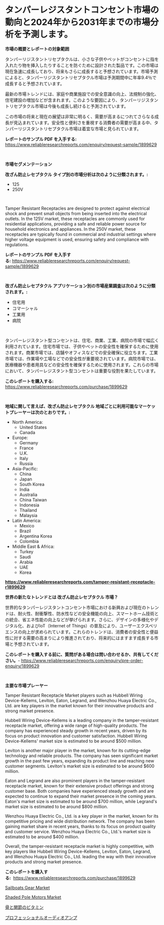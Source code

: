 <p><h1>タンパーレジスタントコンセント市場の動向と2024年から2031年までの市場分析を予測します。</h1></p><p><strong>市場の概要とレポートの対象範囲</strong></p>
<p><p>タンパーリジスタントリセプタクルは、小さな子供やペットがコンセントに指を入れたり物を挿入したりすることを防ぐために設計された製品です。この市場は現在急速に成長しており、将来もさらに成長すると予想されています。市場予測によると、タンパーリジスタントリセプタクル市場は予測期間中に年率9.4％で成長すると予想されています。</p><p>最新の市場トレンドには、家庭や商業施設での安全意識の向上、法規制の強化、住宅建設の増加などが含まれます。このような要因により、タンパーリジスタントリセプタクル市場は今後も成長し続けると予測されています。</p><p>この市場の将来と現在の展望は非常に明るく、需要が高まるにつれてさらなる成長が見込まれています。安全性と便利さを重視する消費者の需要が高まる中、タンパーリジスタントリセプタクル市場は着宜な市場と見られています。</p></p>
<p><strong>レポートのサンプル PDF を入手する:</strong> <a href="https://www.reliableresearchreports.com/enquiry/request-sample/1899629">https://www.reliableresearchreports.com/enquiry/request-sample/1899629</a></p>
<p>&nbsp;</p>
<p><strong>市場セグメンテーション</strong></p>
<p><strong>改ざん防止レセプタクル タイプ別の市場分析は次のように分類されます。:</strong></p>
<p><ul><li>125</li><li>250V</li></ul></p>
<p>&nbsp;</p>
<p><p>Tamper Resistant Receptacles are designed to protect against electrical shock and prevent small objects from being inserted into the electrical outlets. In the 125V market, these receptacles are commonly used for residential applications, providing a safe and reliable power source for household electronics and appliances. In the 250V market, these receptacles are typically found in commercial and industrial settings where higher voltage equipment is used, ensuring safety and compliance with regulations.</p></p>
<p><strong>レポートのサンプル PDF を入手する:</strong>&nbsp;<a href="https://www.reliableresearchreports.com/enquiry/request-sample/1899629">https://www.reliableresearchreports.com/enquiry/request-sample/1899629</a></p>
<p>&nbsp;</p>
<p><strong> 改ざん防止レセプタクル アプリケーション別の市場産業調査は次のように分類されます。:</strong></p>
<p><ul><li>住宅用</li><li>コマーシャル</li><li>工業用</li><li>病院</li></ul></p>
<p>&nbsp;</p>
<p><p>タンパーレジスタント型コンセントは、住宅、商業、工業、病院の市場で幅広く利用されています。住宅市場では、子供やペットの安全性を確保するために使用されます。商業市場では、店舗やオフィスなどでの安全確保に役立ちます。工業市場では、作業場や工場などでの安全性が重要視されています。病院市場では、医療機器や患者用具などの安全性を確保するために使用されます。これらの市場において、タンパーレジスタント型コンセントは重要な役割を果たしています。</p></p>
<p><strong>このレポートを購入する:</strong>&nbsp; <a href="https://www.reliableresearchreports.com/purchase/1899629">https://www.reliableresearchreports.com/purchase/1899629</a></p>
<p>&nbsp;</p>
<p><strong>地域に関して言えば、改ざん防止レセプタクル 地域ごとに利用可能なマーケットプレーヤーは次のとおりです。:</strong></p>
<p><ul>
    <li>
        North America:
        <ul>
            <li>United States</li>
            <li>Canada</li>
        </ul>
    </li>
    <li>
        Europe:
        <ul>
            <li>Germany</li>
            <li>France</li>
            <li>U.K.</li>
            <li>Italy</li>
            <li>Russia</li>
        </ul>
    </li>
    <li>
        Asia-Pacific:
        <ul>
            <li>China</li>
            <li>Japan</li>
            <li>South Korea</li>
            <li>India</li>
            <li>Australia</li>
            <li>China Taiwan</li>
            <li>Indonesia</li>
            <li>Thailand</li>
            <li>Malaysia</li>
        </ul>
    </li>
    <li>
        Latin America:
        <ul>
            <li>Mexico</li>
            <li>Brazil</li>
            <li>Argentina Korea</li>
            <li>Colombia</li>
        </ul>
    </li>
    <li>
        Middle East & Africa:
        <ul>
            <li>Turkey</li>
            <li>Saudi</li>
            <li>Arabia</li>
            <li>UAE</li>
            <li>Korea</li>
        </ul>
    </li>
    </ul></p>
<p><strong><a href="https://www.reliableresearchreports.com/tamper-resistant-receptacle-r1899629">https://www.reliableresearchreports.com/tamper-resistant-receptacle-r1899629</a></strong>&nbsp;</p>
<p><strong>世界の新たなトレンドとは 改ざん防止レセプタクル 市場？</strong></p>
<p><p>世界的なタンパーレジスタントコンセント市場における新興および現在のトレンドは、耐火性、耐衝撃性、防水性などの安全機能の向上、スマートホーム技術との統合、省エネ性能の向上などが挙げられます。さらに、デザインの多様化やデジタル化、およびIoT（Internet of Things）の普及により、ユーザーエクスペリエンスの向上が求められています。これらのトレンドは、消費者の安全性と便益性に対する需要の高まりにより推進されており、将来的にはますます成長する市場と予想されています。</p></p>
<p><strong>このレポートを購入する前に、質問がある場合は問い合わせるか、共有してください。</strong>- <a href="https://www.reliableresearchreports.com/enquiry/pre-order-enquiry/1899629">https://www.reliableresearchreports.com/enquiry/pre-order-enquiry/1899629</a></p>
<p>&nbsp;</p>
<p><strong>主要な市場プレーヤー</strong></p>
<p><p>Tamper Resistant Receptacle Market players such as Hubbell Wiring Device-Kellems, Leviton, Eaton, Legrand, and Wenzhou Huaya Electric Co., Ltd. are key players in the market known for their innovative products and strong market presence. </p><p>Hubbell Wiring Device-Kellems is a leading company in the tamper-resistant receptacle market, offering a wide range of high-quality products. The company has experienced steady growth in recent years, driven by its focus on product innovation and customer satisfaction. Hubbell Wiring Device-Kellems' market size is estimated to be around $500 million.</p><p>Leviton is another major player in the market, known for its cutting-edge technology and reliable products. The company has seen significant market growth in the past few years, expanding its product line and reaching new customer segments. Leviton's market size is estimated to be around $600 million.</p><p>Eaton and Legrand are also prominent players in the tamper-resistant receptacle market, known for their extensive product offerings and strong customer base. Both companies have experienced steady growth and are expected to continue to expand their market presence in the coming years. Eaton's market size is estimated to be around $700 million, while Legrand's market size is estimated to be around $800 million.</p><p>Wenzhou Huaya Electric Co., Ltd. is a key player in the market, known for its competitive pricing and wide distribution network. The company has been gaining market share in recent years, thanks to its focus on product quality and customer service. Wenzhou Huaya Electric Co., Ltd.'s market size is estimated to be around $400 million.</p><p>Overall, the tamper-resistant receptacle market is highly competitive, with key players like Hubbell Wiring Device-Kellems, Leviton, Eaton, Legrand, and Wenzhou Huaya Electric Co., Ltd. leading the way with their innovative products and strong market presence.</p></p>
<p><strong>このレポートを購入する:</strong>&nbsp;&nbsp;<a href="https://www.reliableresearchreports.com/purchase/1899629">https://www.reliableresearchreports.com/purchase/1899629</a></p>
<p><p><a href="https://github.com/lataunyatinikmelvin59ilbd0dv/Market-Research-Report-List-2/blob/main/sailboats-gear-market.md">Sailboats Gear Market</a></p><p><a href="https://github.com/SheilaBruen2023/Market-Research-Report-List-1/blob/main/shaded-pole-motors-market.md">Shaded Pole Motors Market</a></p><p><a href="https://github.com/TerrellConn/Market-Research-Report-List-1/blob/main/312354773147.md">骨と関節のビタミン</a></p><p><a href="https://github.com/RandallRunte2023/Market-Research-Report-List-1/blob/main/327623273148.md">プロフェッショナルオーディオアンプ</a></p></p>